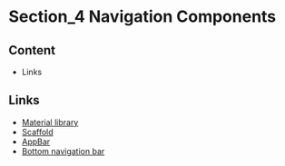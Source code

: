 # Section_4 Navigation Components

## Content

- Links

## Links

- [Material library](https://docs.flutter.io/flutter/material/material-library.html)
- [Scaffold](https://docs.flutter.io/flutter/material/Scaffold-class.html)
- [AppBar](https://docs.flutter.io/flutter/material/AppBar-class.html)
- [Bottom navigation bar](https://docs.flutter.io/flutter/material/BottomNavigationBar-class.html)
